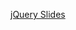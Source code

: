 <!-- @author: Pete Silva -->

[jQuery Slides](https://docs.google.com/presentation/d/17HIu1C0mzSLMc08X2968oDj_oPNGFsZ1ANUHZXWEHvU/edit?usp=sharing)
